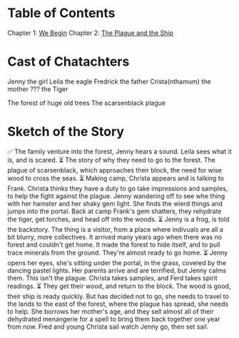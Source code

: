 #  Table of Contents

Chapter 1: [We Begin](chapter_1.md)
Chapter 2: [The Plague and the Ship](chapter_2.md)

# Cast of Chatachters
Jenny the girl
Leila the eagle
Fredrick the father
Crista(nthamum) the mother
??? the Tiger

The forest of huge old trees
The scarsenblack plague

# Sketch of the Story
✅ The family venture into the forest, Jenny hears a sound. Leila sees what it is, and is scared.
⏳ The story of why they need to go to the forest. The plague of scarsenblack, which approaches their block, the need for wise wood to cross the seas.
⏳ Making camp, Christa appears and is talking to Frank. Christa thinks they have a duty to go take impressions and samples, to help the fight against the plague. Jenny wandering off to see whe thing with her hamster and her shaky gem light. She finds the wierd things and jumps into the portal. Back at camp Frank's gem shatters, they rehydrate the tiger, get torches, and head off into the woods.
⏳  Jenny is a frog, is told the backstory. The thing is a visitor, from a place where indivuals are all a bit blurry, more collectives. It arrived many years ago when there was no forest and couldn't get home. It made the forest to hide itself, and to pull trace minerals from the ground. They're almost ready to go home.
⏳ Jenny opens her eyes, she's sitting under the portal, in the grass, covered by the dancing pastel lights. Her parents arrive and are terrified, but Jenny calms them. This isn't the plague. Christa takes samples, and Ferd takes spirit readings.
⏳  They get their wood, and return to the block. The wood is good, their ship is ready quickly. But has decided not to go, she needs to travel to the lands to the east of the forest, where the plague has spread, she needs to help. She borrows her mother's age, and they sell almost all of their dehydrated menangerie for a spell to bring them back together one year from now. Fred and young Christa sail watch Jenny go, then set sail.



